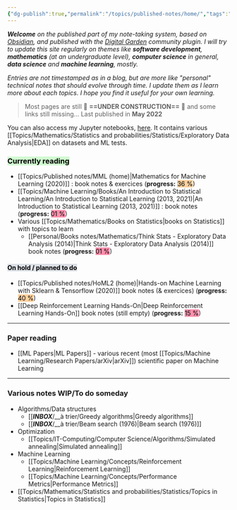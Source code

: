 ```yaml
---
{"dg-publish":true,"permalink":"/topics/published-notes/home/","tags":"gardenEntry","dgHomeLink":true,"dgPassFrontmatter":false}
---
```



***Welcome** on the published part of my note-taking system, based on [Obsidian](https://obsidian.md/), and published with the [Digital Garden](https://github.com/oleeskild/Obsidian-Digital-Garden) community plugin. I will try to update this site regularly on themes like **software development**, **mathematics** (at an undergraduate level), **computer science** in general, **data science** and **machine learning**, mostly.*

*Entries are not timestamped as in a blog, but are more like "personal" technical notes that should evolve through time. I update them as I learn more about each topics. I hope you find it useful for your own learning.*

> Most pages are still 🚧 **==UNDER CONSTRUCTION==** 🚧 and some links still missing...
> Last published in **May 2022**

You can also access my Jupyter notebooks, [here](https://notebooks.yannick42.dev). It contains various [[Topics/Mathematics/Statistics and probabilities/Statistics/Exploratory Data Analysis|EDA]] on datasets and ML tests.

### <mark style="background: #BBFABBA6;">Currently reading</mark> 
- [[Topics/Published notes/MML (home)|Mathematics for Machine Learning (2020)]] : book notes & exercices (**progress:** <mark style="background: #FFB86CA6;">36 %</mark>)
- [[Topics/Machine Learning/Books/An Introduction to Statistical Learning/An Introduction to Statistical Learning (2013, 2021)|An Introduction to Statistical Learning (2013, 2021)]] : book notes (**progress:** <mark style="background: #FF5582A6;">01 %</mark>)
- Various [[Topics/Mathematics/Books on Statistics|books on Statistics]] with topics to learn
	- [[Personal/Books notes/Mathematics/Think Stats - Exploratory Data Analysis (2014)|Think Stats - Exploratory Data Analysis (2014)]] book notes (**progress:** <mark style="background: #FF5582A6;">01 %</mark>)

#### <mark style="background: #CACFD9A6;">On hold / planned to do</mark> 
- [[Topics/Published notes/HoML2 (home)|Hands-on Machine Learning with Sklearn & Tensorflow (2020)]] book notes (& exercices) (**progress:** <mark style="background: #FFB86CA6;">40 %</mark>)
- [[Deep Reinforcement Learning Hands-On|Deep Reinforcement Learning Hands-On]] book notes (still empty) (**progress:** <mark style="background: #FF5582A6;">15 %</mark>)

---
### Paper reading
- [[ML Papers|ML Papers]] - various recent (most [[Topics/Machine Learning/Research Papers/arXiv|arXiv]]) scientific paper on Machine Learning

---
### Various notes WIP/To do someday
- Algorithms/Data structures
	- [[___INBOX___/__à trier/Greedy algorithms|Greedy algorithms]]
	- [[___INBOX___/__à trier/Beam search (1976)|Beam search (1976)]]
- Optimization
	- [[Topics/IT-Computing/Computer Science/Algorithms/Simulated annealing|Simulated annealing]]
- Machine Learning
	- [[Topics/Machine Learning/Concepts/Reinforcement Learning|Reinforcement Learning]]
	- [[Topics/Machine Learning/Concepts/Performance Metrics|Performance Metrics]]
- [[Topics/Mathematics/Statistics and probabilities/Statistics/Topics in Statistics|Topics in Statistics]]
